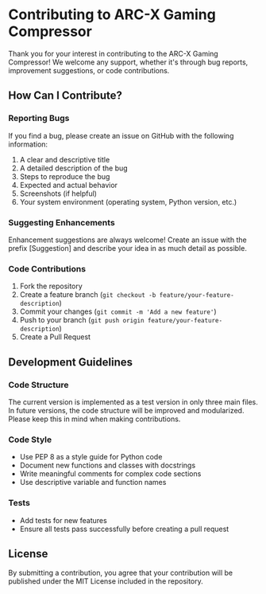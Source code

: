 # Contributing to ARC-X Gaming Compressor

Thank you for your interest in contributing to the ARC-X Gaming Compressor! We welcome any support, whether it's through bug reports, improvement suggestions, or code contributions.

## How Can I Contribute?

### Reporting Bugs

If you find a bug, please create an issue on GitHub with the following information:

1. A clear and descriptive title
2. A detailed description of the bug
3. Steps to reproduce the bug
4. Expected and actual behavior
5. Screenshots (if helpful)
6. Your system environment (operating system, Python version, etc.)

### Suggesting Enhancements

Enhancement suggestions are always welcome! Create an issue with the prefix [Suggestion] and describe your idea in as much detail as possible.

### Code Contributions

1. Fork the repository
2. Create a feature branch (`git checkout -b feature/your-feature-description`)
3. Commit your changes (`git commit -m 'Add a new feature'`)
4. Push to your branch (`git push origin feature/your-feature-description`)
5. Create a Pull Request

## Development Guidelines

### Code Structure

The current version is implemented as a test version in only three main files. In future versions, the code structure will be improved and modularized. Please keep this in mind when making contributions.

### Code Style

- Use PEP 8 as a style guide for Python code
- Document new functions and classes with docstrings
- Write meaningful comments for complex code sections
- Use descriptive variable and function names

### Tests

- Add tests for new features
- Ensure all tests pass successfully before creating a pull request

## License

By submitting a contribution, you agree that your contribution will be published under the MIT License included in the repository.